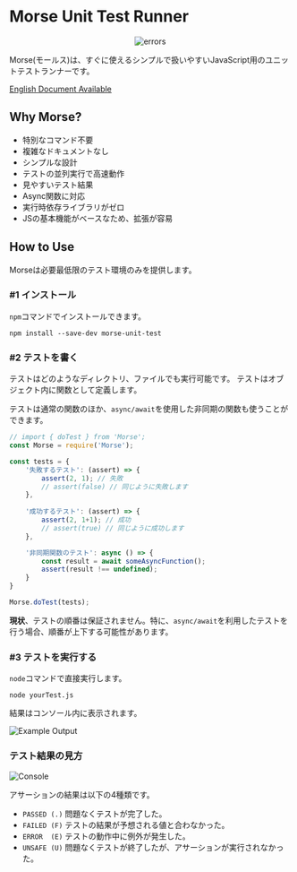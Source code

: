 # Morse Unit Test Runner

<p align="center">
  <img src="https://raw.githubusercontent.com/kznrluk/morse-unit-test/docs/errors.png" alt="errors">
</p>

Morse(モールス)は、すぐに使えるシンプルで扱いやすいJavaScript用のユニットテストランナーです。

[English Document Available](./README.md)

## Why Morse?
* 特別なコマンド不要
* 複雑なドキュメントなし
* シンプルな設計
* テストの並列実行で高速動作
* 見やすいテスト結果
* Async関数に対応
* 実行時依存ライブラリがゼロ
* JSの基本機能がベースなため、拡張が容易

## How to Use
Morseは必要最低限のテスト環境のみを提供します。

### #1 インストール
`npm`コマンドでインストールできます。

```
npm install --save-dev morse-unit-test
```

### #2 テストを書く
テストはどのようなディレクトリ、ファイルでも実行可能です。
テストはオブジェクト内に関数として定義します。

テストは通常の関数のほか、`async/await`を使用した非同期の関数も使うことができます。

```javascript
// import { doTest } from 'Morse';
const Morse = require('Morse');

const tests = {
    '失敗するテスト': (assert) => {
        assert(2, 1); // 失敗
        // assert(false) // 同じように失敗します
    },
    
    '成功するテスト': (assert) => {
        assert(2, 1+1); // 成功
        // assert(true) // 同じように成功します
    },

    '非同期関数のテスト': async () => {
        const result = await someAsyncFunction();
        assert(result !== undefined);
    }
}

Morse.doTest(tests);
```

**現状**、テストの順番は保証されません。特に、`async/await`を利用したテストを行う場合、順番が上下する可能性があります。

### #3 テストを実行する
`node`コマンドで直接実行します。

```
node yourTest.js
```

結果はコンソール内に表示されます。

![Example Output](https://raw.githubusercontent.com/kznrluk/morse-unit-test/docs/example_output.png)

### テスト結果の見方
![Console](https://raw.githubusercontent.com/kznrluk/morse-unit-test/docs/console.png)

アサーションの結果は以下の4種類です。
* `PASSED (.)` 問題なくテストが完了した。
* `FAILED (F)` テストの結果が予想される値と合わなかった。
* `ERROR  (E)` テストの動作中に例外が発生した。
* `UNSAFE (U)` 問題なくテストが終了したが、アサーションが実行されなかった。
